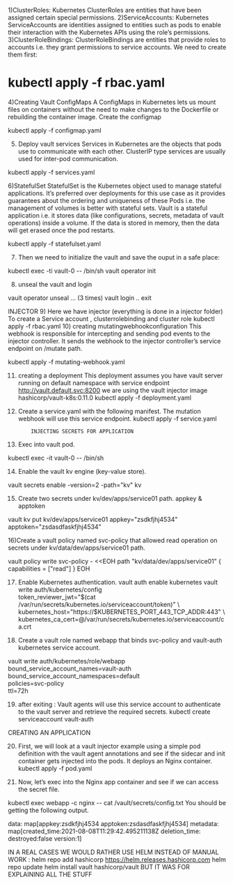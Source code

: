1)ClusterRoles: Kubernetes ClusterRoles are entities that have been assigned certain special permissions.
2)ServiceAccounts: Kubernetes ServiceAccounts are identities assigned to entities such as pods to enable their interaction with the Kubernetes APIs using the role’s permissions.
3)ClusterRoleBindings: ClusterRoleBindings are entities that provide roles to accounts i.e. they grant permissions to service accounts.
We need to create them first:
 # kubectl apply -f rbac.yaml

4)Creating Vault ConfigMaps
A ConfigMaps in Kubernetes lets us mount files on containers without the need to make changes to the Dockerfile or rebuilding the container image. 
Create the configmap

kubectl apply -f configmap.yaml
 


5) Deploy vault services 
Services in Kubernetes are the objects that pods use to communicate with each other.
ClusterIP type services are usually used for inter-pod communication.

kubectl apply -f services.yaml

6)StatefulSet 
StatefulSet is the Kubernetes object used to manage stateful applications.
It’s preferred over deployments for this use case as it provides guarantees about the ordering and uniqueness of these Pods i.e. the management of volumes is better with stateful sets.
Vault is a stateful application i.e. it stores data (like configurations, secrets, metadata of vault operations) inside a volume. If the data is stored in memory, then the data will get erased once the pod restarts.

kubectl apply -f statefulset.yaml

7) Then we need to initialize the vault and save the ouput in a safe place:

kubectl exec -ti vault-0 -- /bin/sh
vault operator init


8) unseal the vault and login 

vault operator unseal ... (3 times)
vault login ..
exit


INJECTOR
9) Here we have injector (everything is done in a injector folder)
To create a Service account , clusterrolebinding and cluster role
kubectl apply -f rbac.yaml
10) creating mutatingwebhookconfiguration
 This webhook is responsible for intercepting and sending pod events to the injector controller. It sends the webhook to the injector controller’s service endpoint on /mutate path.

kubectl apply -f mutating-webhook.yaml


11) creating a deployment 
This deployment assumes you have vault server running on default namespace with service endpoint http://vault.default.svc:8200
we are using the  vault injector image hashicorp/vault-k8s:0.11.0
kubectl apply -f deployment.yaml

12) Create a service.yaml with the following manifest. The mutation webhook will use this service endpoint.
kubectl apply -f service.yaml



			INJECTING SECRETS FOR APPLICATION
13) Exec into vault pod.

kubectl exec -it vault-0 -- /bin/sh  

14) Enable the vault kv engine (key-value store).

vault secrets enable -version=2 -path="kv" kv

15) Create two secrets under kv/dev/apps/service01 path. appkey & apptoken

vault kv put kv/dev/apps/service01 appkey="zsdkfjhj4534" apptoken="zsdasdfaskfjhj4534" 

16)Create a vault policy named svc-policy that allowed read operation on secrets under kv/data/dev/apps/service01 path.

vault policy write svc-policy - <<EOH
path "kv/data/dev/apps/service01" {
  capabilities = ["read"]
}
EOH

17) Enable Kubernetes authentication.
vault auth enable kubernetes
vault write auth/kubernetes/config \
    token_reviewer_jwt="$(cat /var/run/secrets/kubernetes.io/serviceaccount/token)" \
    kubernetes_host="https://$KUBERNETES_PORT_443_TCP_ADDR:443" \ kubernetes_ca_cert=@/var/run/secrets/kubernetes.io/serviceaccount/ca.crt

18) Create a vault role named webapp that binds svc-policy and vault-auth kubernetes service account.

vault write auth/kubernetes/role/webapp \
        bound_service_account_names=vault-auth \
        bound_service_account_namespaces=default \
        policies=svc-policy \
        ttl=72h

19) after exiting :
 Vault agents will use this service account to authenticate to the vault server and retrieve the required secrets.
kubectl create serviceaccount vault-auth 


CREATING AN APPLICATION

20) First, we will look at a vault injector example using a simple pod definition with the vault agent annotations and see if the sidecar and init container gets injected into the pods.
It deploys an Nginx container.
kubectl apply -f pod.yaml

21) Now, let’s exec into the Nginx app container and see if we can access the secret file.

kubectl exec webapp -c nginx -- cat /vault/secrets/config.txt
You should be getting the following output.

data: map[appkey:zsdkfjhj4534 apptoken:zsdasdfaskfjhj4534]
metadata: map[created_time:2021-08-08T11:29:42.495211138Z deletion_time: destroyed:false version:1]



IN A REAL CASES WE WOULD RATHER USE HELM INSTEAD OF MANUAL WORK :
helm repo add hashicorp https://helm.releases.hashicorp.com
helm repo update
helm install vault hashicorp/vault
BUT IT WAS FOR EXPLAINING ALL THE STUFF 